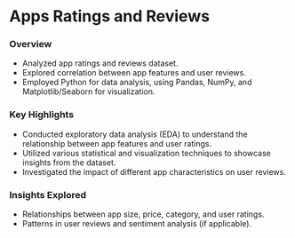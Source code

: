 # Apps Ratings and Reviews

### Overview
- Analyzed app ratings and reviews dataset.
- Explored correlation between app features and user reviews.
- Employed Python for data analysis, using Pandas, NumPy, and Matplotlib/Seaborn for visualization.

### Key Highlights
- Conducted exploratory data analysis (EDA) to understand the relationship between app features and user ratings.
- Utilized various statistical and visualization techniques to showcase insights from the dataset.
- Investigated the impact of different app characteristics on user reviews.

### Insights Explored
- Relationships between app size, price, category, and user ratings.
- Patterns in user reviews and sentiment analysis (if applicable).
